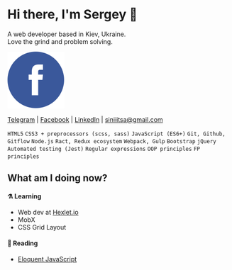# Hi there, I'm Sergey 🤝
A web developer based in Kiev, Ukraine.  
Love the grind and problem solving.

[![homepage][1]][2]

[1]:  ./img/facebook.png
[2]:  https://www.facebook.com/siniiitsa "my faacebook page"

[Telegram](https://t.me/@siniiitsa) | [Facebook](https://www.facebook.com/siniiitsa) | [LinkedIn](https://www.linkedin.com/in/siniiitsa/) | [siniiitsa@gmail.com](mailto:siniiitsa@gmail.com)

`HTML5` `CSS3 + preprocessors (scss, sass)` `JavaScript (ES6+)`  `Git, Github, Gitflow` `Node.js`  `Ract, Redux ecosystem` `Webpack, Gulp` `Bootstrap` `jQuery` `Automated testing (Jest)` 
`Regular expressions` `OOP principles` `FP principles`

## What am I doing now?
#### ⚗️ Learning
- Web dev at [Hexlet.io](https://ru.hexlet.io/)
- MobX
- CSS Grid Layout

#### 🔮 Reading
- [Eloquent JavaScript](https://eloquentjavascript.net/)
  
